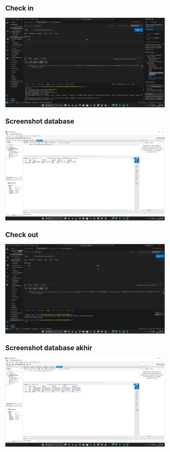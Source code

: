 ## Check in
![alt text](tugas4/image.png)

## Screenshot database
![alt text](tugas4/image-1.png)

## Check out
![alt text](tugas4/image-2.png)

## Screenshot database akhir
![alt text](tugas4/image-3.png)